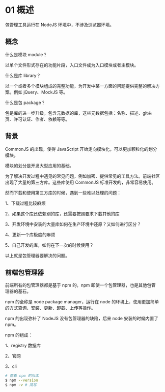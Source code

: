 # 01 概述

包管理工具运行在 NodeJS 环境中，不涉及浏览器环境。

## 概念

什么是模块 module？

以单个文件形式存在的功能片段，入口文件成为入口模块或者主模块。

什么是库 library？

以一个或者多个模块组成的完整功能，为开发中某一方面的问题提供完整的解决方案。例如 jQuery、MockJS 等。

什么是包 package？

包是库的进一步升级，包含元数据的库，这些元数据包括：名称、描述、git主页、许可认证、作者、依赖等等。

## 背景

CommonJS 的出现，使得 JavaScript 开始走向模块化，可以更加颗粒化的划分模块。

模块的划分是开发大型应用的基础。

为了解决开发过程中遇见的常见问题，例如加密、提供常见的工具方法。前端社区出现了大量的第三方库。这些库使用 CommonJS 标准开发的，非常容易使用。

然而下载和使用第三方库的时候，遇到一些难以处理的问题：

1、下载过程比较麻烦

2、如果这个库还依赖别的库，还需要按照要求下载其他的库

3、开发环境中安装的大量库如何在生产环境中还原？又如何进行区分？ 

4、更新一个库极度的麻烦

5、自己开发的库，如何在下一次的时候使用？

以上就是包管理器要解决的问题。

## 前端包管理器

前端所有的包管理器都是基于 npm 的，npm 即使一个包管理器，也是其他包管理器的基石。

npm 的全称是 node package manager，运行在 node 的环境上，使用更加简单的方式查询、安装、更新、卸载、上传等操作。

npm 的出现弥补了 NodeJS 没有包管理器的缺陷，后来 node 安装的时候内置了 npm。

npm 的组成：

1、registry 数据库

2、官网

3、cli

```bash
# 查看 npm 的版本
$ npm --version
$ npm -v # 简写
```